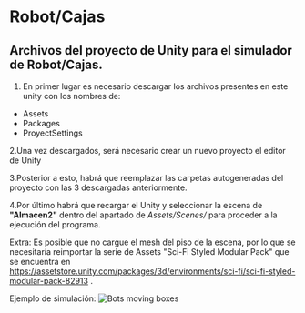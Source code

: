# Robot/Cajas

## Archivos del proyecto de Unity para el simulador de Robot/Cajas.

1. En primer lugar es necesario descargar los archivos presentes en este unity con los nombres de:
 - Assets
 - Packages
 - ProyectSettings
 
2.Una vez descargados, será necesario crear un nuevo proyecto el editor de Unity

3.Posterior a esto, habrá que reemplazar las carpetas autogeneradas del proyecto con las 3 descargadas anteriormente.

4.Por último habrá que recargar el Unity y seleccionar la escena de **"Almacen2"** dentro del apartado de *Assets/Scenes/* para proceder a la ejecución del programa.

Extra: Es posible que no cargue el mesh del piso de la escena, por lo que se necesitaría reimportar la serie de Assets "Sci-Fi Styled Modular Pack" que se encuentra en https://assetstore.unity.com/packages/3d/environments/sci-fi/sci-fi-styled-modular-pack-82913 .

Ejemplo de simulación:
![Bots moving boxes](https://user-images.githubusercontent.com/88664775/189465703-1e598e76-0b7c-4376-a787-76be9498d069.gif)
